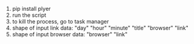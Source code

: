 1. pip install plyer
2. run the script
3. to kill the process, go to task manager
4. shape of input link data: "day" "hour" "minute" "title" "browser" "link"
5. shape of input browser data: "browser" "link"
